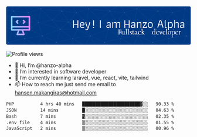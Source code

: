 ![Header](./github-header-image.png)

![Profile views](https://gpvc.arturio.dev/hanzo-alpha)

- 👋 Hi, I’m @hanzo-alpha
- 👀 I’m interested in software developer
- 🌱 I’m currently learning laravel, vue, react, vite, tailwind
- 📫 How to reach me just send me email to hansen.makangiras@hotmail.com 

<!---
hanzo-alpha/hanzo-alpha is a ✨ special ✨ repository because its `README.md` (this file) appears on your GitHub profile.
You can click the Preview link to take a look at your changes.
--->

<!--START_SECTION:waka-->

```txt
PHP          4 hrs 40 mins   ██████████████████████▓░░   90.33 %
JSON         14 mins         █░░░░░░░░░░░░░░░░░░░░░░░░   04.63 %
Bash         7 mins          ▓░░░░░░░░░░░░░░░░░░░░░░░░   02.35 %
.env file    4 mins          ▒░░░░░░░░░░░░░░░░░░░░░░░░   01.55 %
JavaScript   2 mins          ▒░░░░░░░░░░░░░░░░░░░░░░░░   00.96 %
```

<!--END_SECTION:waka-->
